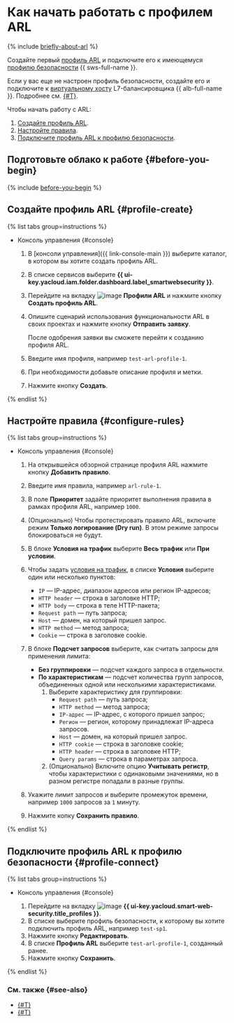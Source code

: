 # Как начать работать с профилем ARL

{% include [briefly-about-arl](../../_includes/smartwebsecurity/briefly-about-arl.md) %}

Создайте первый [профиль ARL](../concepts/arl.md) и подключите его к имеющемуся [профилю безопасности](../concepts/profiles.md) {{ sws-full-name }}.

Если у вас еще не настроен профиль безопасности, создайте его и подключите к [виртуальному хосту](../../application-load-balancer/concepts/http-router.md#virtual-host) L7-балансировщика {{ alb-full-name }}. Подробнее см. [{#T}](../quickstart.md).

Чтобы начать работу с ARL:
1. [Создайте профиль ARL](#profile-create).
1. [Настройте правила](#configure-rules).
1. [Подключите профиль ARL к профилю безопасности](#profile-connect).

## Подготовьте облако к работе {#before-you-begin}

{% include [before-you-begin](../../_tutorials/_tutorials_includes/before-you-begin.md) %}

## Создайте профиль ARL {#profile-create}

{% list tabs group=instructions %}

- Консоль управления {#console}

  1. В [консоли управления]({{ link-console-main }}) выберите каталог, в котором вы хотите создать профиль ARL.
  1. В списке сервисов выберите **{{ ui-key.yacloud.iam.folder.dashboard.label_smartwebsecurity }}**.
  1. Перейдите на вкладку ![image](../../_assets/smartwebsecurity/arl.svg) **Профили ARL** и нажмите кнопку **Создать профиль ARL**.
  1. Опишите сценарий использования функциональности ARL в своих проектах и нажмите кнопку **Отправить заявку**.

      После одобрения заявки вы сможете перейти к созданию профиля ARL.
  1. Введите имя профиля, например `test-arl-profile-1`.
  1. При необходимости добавьте описание профиля и метки.
  1. Нажмите кнопку **Создать**.

{% endlist %}

## Настройте правила {#configure-rules}

{% list tabs group=instructions %}

- Консоль управления {#console}

  1. На открывшейся обзорной странице профиля ARL нажмите кнопку **Добавить правило**.
  1. Введите имя правила, например `arl-rule-1`.
  1. В поле **Приоритет** задайте приоритет выполнения правила в рамках профиля ARL, например `1000`.
  1. (Опционально) Чтобы протестировать правило ARL, включите режим **Только логирование (Dry run)**. В этом режиме запросы блокироваться не будут.
  1. В блоке **Условия на трафик** выберите **Весь трафик** или **При условии**.
  1. Чтобы задать [условия на трафик](../concepts/conditions.md), в списке **Условия** выберите один или несколько пунктов:
     *  `IP` — IP-адрес, диапазон адресов или регион IP-адресов;
     *  `HTTP header` — строка в заголовке HTTP;
     *  `HTTP body` — строка в теле HTTP-пакета;
     *  `Request path` — путь запроса;
     *  `Host` — домен, на который пришел запрос.
     *  `HTTP method` — метод запроса;
     *  `Cookie` — строка в заголовке cookie.
  
  1. В блоке **Подсчет запросов** выберите, как считать запросы для применения лимита:
     * **Без группировки** — подсчет каждого запроса в отдельности.
     * **По характеристикам** — подсчет количества групп запросов, объединенных одной или несколькими характеристиками.
        1. Выберите характеристику для группировки:
            *  `Request path` — путь запроса;
            *  `HTTP method` — метод запроса;
            *  `IP-адрес` — IP-адрес, с которого пришел запрос;
            *  `Регион` — регион, которому принадлежат IP-адреса запросов.
            *  `Host` — домен, на который пришел запрос.
            *  `HTTP cookie` — строка в заголовке cookie;
            *  `HTTP header` — строка в заголовке HTTP;
            *  `Query params` — строка в параметрах запроса.
        1. (Опционально) Включите опцию **Учитывать регистр**, чтобы характеристики с одинаковыми значениями, но в разном регистре попадали в разные группы.

  1. Укажите лимит запросов и выберите промежуток времени, например `1000` запросов за `1` минуту.

  1. Нажмите копку **Сохранить правило**.

{% endlist %}

## Подключите профиль ARL к профилю безопасности {#profile-connect}

{% list tabs group=instructions %}

- Консоль управления {#console}

  1. Перейдите на вкладку ![image](../../_assets/console-icons/shield-check.svg) **{{ ui-key.yacloud.smart-web-security.title_profiles }}**.
  1. В списке выберите профиль безопасности, к которому вы хотите подключить профиль ARL, например `test-sp1`.
  1. Нажмите кнопку **Редактировать**.
  1. В списке **Профиль ARL** выберите `test-arl-profile-1`, созданный ранее.
  1. Нажмите кнопку **Сохранить**.

{% endlist %}

### См. также {#see-also}

* [{#T}](../quickstart.md)
* [{#T}](../concepts/arl.md)
